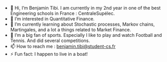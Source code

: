 - 👋 Hi, I’m Benjamin Tibi. I am currently in my 2nd year in one of the best Engineering schools in France : CentraleSupélec. 
- 👀 I’m interested in Quantitative Finance.
- 🌱 I’m currently learning about Stochastic processes, Markov chains, Martingales, and a lot a things related to Market Finance. 
- 💞️ I’m a big fan of sports. Especially I like to play and watch Football and Tennis. And did several competitions.
- 📫 How to reach me : benjamin.tibi@student-cs.fr
- ⚡ Fun fact: I happen to live in a boat!

<!---
TheShark55/TheShark55 is a ✨ special ✨ repository because its `README.md` (this file) appears on your GitHub profile.
You can click the Preview link to take a look at your changes.
--->
